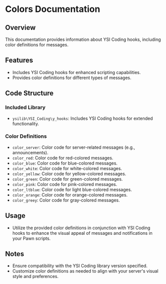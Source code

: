 # Colors Documentation

## Overview
This documentation provides information about YSI Coding hooks, including color definitions for messages.

## Features
- Includes YSI Coding hooks for enhanced scripting capabilities.
- Provides color definitions for different types of messages.

## Code Structure

### Included Library
- `ysilib\YSI_Coding\y_hooks`: Includes YSI Coding hooks for extended functionality.

### Color Definitions
- `color_server`: Color code for server-related messages (e.g., announcements).
- `color_red`: Color code for red-colored messages.
- `color_blue`: Color code for blue-colored messages.
- `color_white`: Color code for white-colored messages.
- `color_yellow`: Color code for yellow-colored messages.
- `color_green`: Color code for green-colored messages.
- `color_pink`: Color code for pink-colored messages.
- `color_ltblue`: Color code for light blue-colored messages.
- `color_orange`: Color code for orange-colored messages.
- `color_greey`: Color code for gray-colored messages.

## Usage
- Utilize the provided color definitions in conjunction with YSI Coding hooks to enhance the visual appeal of messages and notifications in your Pawn scripts.

## Notes
- Ensure compatibility with the YSI Coding library version specified.
- Customize color definitions as needed to align with your server's visual style and preferences.

